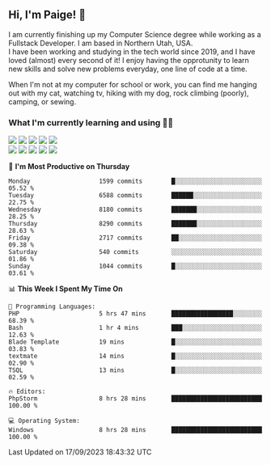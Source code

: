 ## Hi, I'm Paige! :vulcan_salute:

I am currently finishing up my Computer Science degree while working as a Fullstack Developer. I am based in Northern Utah, USA. \
I have been working and studying in the tech world since 2019, and I have loved (almost) every second of it! I enjoy having the opprotunity to learn new skills and solve new problems everyday, one line of code at a time.  

When I'm not at my computer for school or work, you can find me hanging out with my cat, watching tv, hiking with my dog, rock climbing (poorly), camping, or sewing.  

### What I'm currently learning and using :woman_technologist:
![](https://img.shields.io/badge/Laravel-FF2D20?style=for-the-badge&logo=laravel&logoColor=white) 
![](https://img.shields.io/badge/PHP-777BB4?style=for-the-badge&logo=php&logoColor=white)
![](https://img.shields.io/badge/Vue.js-35495E?style=for-the-badge&logo=vuedotjs&logoColor=4FC08D) 
![](https://img.shields.io/badge/MySQL-005C84?style=for-the-badge&logo=mysql&logoColor=white) 
![](https://img.shields.io/badge/Tailwind_CSS-38B2AC?style=for-the-badge&logo=tailwind-css&logoColor=white) \
![](https://img.shields.io/badge/Python-FFD43B?style=for-the-badge&logo=python&logoColor=blue)
![](https://img.shields.io/badge/Django-092E20?style=for-the-badge&logo=django&logoColor=green)
![](https://img.shields.io/badge/Kotlin-0095D5?&style=for-the-badge&logo=kotlin&logoColor=white)
![](https://img.shields.io/badge/Java-ED8B00?style=for-the-badge&logo=java&logoColor=white)
![](https://img.shields.io/badge/Haskell-5D4F85?style=for-the-badge&logo=haskell&logoColor=white) 

<!--START_SECTION:waka-->
📅 **I'm Most Productive on Thursday** 

```text
Monday                   1599 commits        █░░░░░░░░░░░░░░░░░░░░░░░░   05.52 % 
Tuesday                  6588 commits        ██████░░░░░░░░░░░░░░░░░░░   22.75 % 
Wednesday                8180 commits        ███████░░░░░░░░░░░░░░░░░░   28.25 % 
Thursday                 8290 commits        ███████░░░░░░░░░░░░░░░░░░   28.63 % 
Friday                   2717 commits        ██░░░░░░░░░░░░░░░░░░░░░░░   09.38 % 
Saturday                 540 commits         ░░░░░░░░░░░░░░░░░░░░░░░░░   01.86 % 
Sunday                   1044 commits        █░░░░░░░░░░░░░░░░░░░░░░░░   03.61 % 
```


📊 **This Week I Spent My Time On** 

```text
💬 Programming Languages: 
PHP                      5 hrs 47 mins       █████████████████░░░░░░░░   68.39 % 
Bash                     1 hr 4 mins         ███░░░░░░░░░░░░░░░░░░░░░░   12.63 % 
Blade Template           19 mins             █░░░░░░░░░░░░░░░░░░░░░░░░   03.83 % 
textmate                 14 mins             █░░░░░░░░░░░░░░░░░░░░░░░░   02.90 % 
TSQL                     13 mins             █░░░░░░░░░░░░░░░░░░░░░░░░   02.59 % 

🔥 Editors: 
PhpStorm                 8 hrs 28 mins       █████████████████████████   100.00 % 

💻 Operating System: 
Windows                  8 hrs 28 mins       █████████████████████████   100.00 % 
```


 Last Updated on 17/09/2023 18:43:32 UTC
<!--END_SECTION:waka-->
